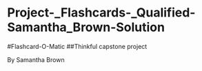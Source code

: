 # Project-_Flashcards-_Qualified-Samantha_Brown-Solution
 
#Flashcard-O-Matic
##Thinkful capstone project

By Samantha Brown

